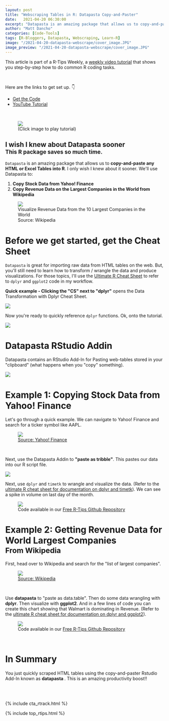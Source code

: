 ```yaml
---
layout: post
title: "Webscraping Tables in R: Datapasta Copy-and-Paster"
date:   2021-04-20 06:30:00
excerpt: "Datapasta is an amazing package that allows us to copy-and-paste any HTML or Excel Tables into R."
author: "Matt Dancho"
categories: [Code-Tools]
tags: [R-Bloggers, Datapasta, Webscraping, Learn-R]
image: "/2021-04-20-datapasta-webscrape/cover_image.JPG"
image_preview: "/2021-04-20-datapasta-webscrape/cover_image.JPG"
---
```


This article is part of a R-Tips Weekly, a <a href="https://mailchi.mp/business-science/r-tips-newsletter">weekly video tutorial</a> that shows you step-by-step how to do common R coding tasks.

<br/>

<p>Here are the links to get set up. 👇</p>

<ul>
    <li><a href="https://mailchi.mp/business-science/r-tips-newsletter">Get the Code</a></li>
    <li><a href="https://youtu.be/M3h11elq34E">YouTube Tutorial</a></li> 
</ul>

<br/>

<figure class="text-center">
    <a href="https://youtu.be/M3h11elq34E">
    <img src="/assets/2021-04-20-datapasta-webscrape/video.png" border="0" /></a>
  <figcaption>(Click image to play tutorial)</figcaption>
</figure>

<h2> I wish I knew about Datapasta sooner <br>
<small>This R package saves so much time.</small></h2>

<p><code>Datapasta</code> is an amazing package that allows us to <strong>copy-and-paste any HTML or Excel Tables into R</strong>. I only wish I knew about it sooner. We'll use Datapasta to:</p>

<ol>
    <li><strong>Copy Stock Data from Yahoo! Finance</strong></li>
    <li><strong>Copy Revenue Data on the Largest Companies in the World from Wikipedia</strong></li>
</ol>

<figure class="text-center">
    <img src="/assets/2021-04-20-datapasta-webscrape/visualize_data.jpg" style="max-width:100%;">
  <figcaption>Visualize Revenue Data from the 10 Largest Companies in the World <br> Source: Wikipedia</figcaption>
</figure>

<h1>Before we get started, get the Cheat Sheet</h1>

<p><code>Datapasta</code> is great for importing raw data from HTML tables on the web. But, you'll still need to learn how to transform / wrangle the data and produce visualizations. For those topics, I'll use the <a href="https://www.business-science.io/r-cheatsheet.html"> Ultimate R Cheat Sheet</a> to refer to <code>dplyr</code> and <code>ggplot2</code> code in my workflow.</p>  

<p><strong>Quick example - Clicking the "CS" next to "dplyr"</strong> opens the Data Transformation with Dplyr Cheat Sheet.</p>

<a href="https://www.business-science.io/r-cheatsheet.html"> <img src="/assets/2021-04-20-datapasta-webscrape/workflow.jpg" style="max-width:100%;"> </a>
<br>
<p>Now you're ready to quickly reference <code>dplyr</code> functions.  Ok, onto the tutorial.</p> 

<img src="/assets/2021-04-20-datapasta-webscrape/cheat_sheet.jpg" style="max-width:100%;"> 

<h1>Datapasta RStudio Addin</h1>

<p>Datapasta contains an RStudio Add-In for Pasting web-tables stored in your "clipboard" (what happens when you "copy" something). </p>

<img src="/assets/2021-04-20-datapasta-webscrape/rstudio_addin.jpg" style="max-width:100%;">

<h1>Example 1: Copying Stock Data from Yahoo! Finance</h1>

<p>Let's go through a quick example. We can navigate to Yahoo! Finance and search for a ticker symbol like AAPL. </p>

<figure class="text-center">
    <img src="/assets/2021-04-20-datapasta-webscrape/yahoo_finance.jpg" style="max-width:100%;">
  <figcaption><a href="https://finance.yahoo.com/quote/AAPL/history">Source: Yahoo! Finance </a></figcaption>
</figure>
<br>
<p>Next, use the Datapasta Addin to <strong>"paste as tribble"</strong>. This pastes our data into our R script file.  </p>

<img src="/assets/2021-04-20-datapasta-webscrape/rscript_file.jpg" style="max-width:100%;">

<p>Next, use <code>dplyr</code> and <code>timetk</code> to wrangle and visualize the data. (Refer to the <a href="https://www.business-science.io/r-cheatsheet.html">ultimate R cheat sheet for documentation on dplyr and timetk</a>). We can see a spike in volume on last day of the month. </p>

<figure class="text-center">
    <img src="/assets/2021-04-20-datapasta-webscrape/visualize_data_2.jpg" style="max-width:100%;">
  <figcaption>Code available in our <a href="https://mailchi.mp/business-science/r-tips-newsletter">Free R-Tips Github Repository</a></figcaption>
</figure>


<h1>Example 2: Getting Revenue Data for World Largest Companies<br>
<small>From Wikipedia</small></h1>

<p>First, head over to Wikipedia and search for the "list of largest companies".</p>

<figure class="text-center">
    <img src="/assets/2021-04-20-datapasta-webscrape/wikipedia.jpg" style="max-width:100%;">
  <figcaption><a href="https://en.wikipedia.org/wiki/List_of_largest_companies_by_revenue"> Source: Wikipedia</a></figcaption>
</figure>

<br>

<p>Use <strong>datapasta</strong> to "paste as data.table". Then do some data wrangling with <strong>dplyr</strong>. Then visualize with <strong>ggplot2</strong>. And in a few lines of code you can create this chart showing that Walmart is dominating in Revenue. (Refer to the <a href="https://www.business-science.io/r-cheatsheet.html">ultimate R cheat sheet for documentation on dplyr and ggplot2</a>).

<figure class="text-center">
    <img src="/assets/2021-04-20-datapasta-webscrape/Revenue.jpg" style="max-width:100%;">
  <figcaption>Code available in our <a href="https://mailchi.mp/business-science/r-tips-newsletter">Free R-Tips Github Repository</a></figcaption>
</figure>

<br>

<h1>In Summary</h1>

<p>You just quickly scraped HTML tables using the copy-and-paster Rstudio Add-In known as <strong> datapasta </strong>. This is an amazing productivity boost!!</p>

<!-- This is markdown code. It wont look formatted in your browser, 
    but will be fine when published. to the website -->

<br><br>

{% include cta_rtrack.html %}

{% include top_rtips.html %}


